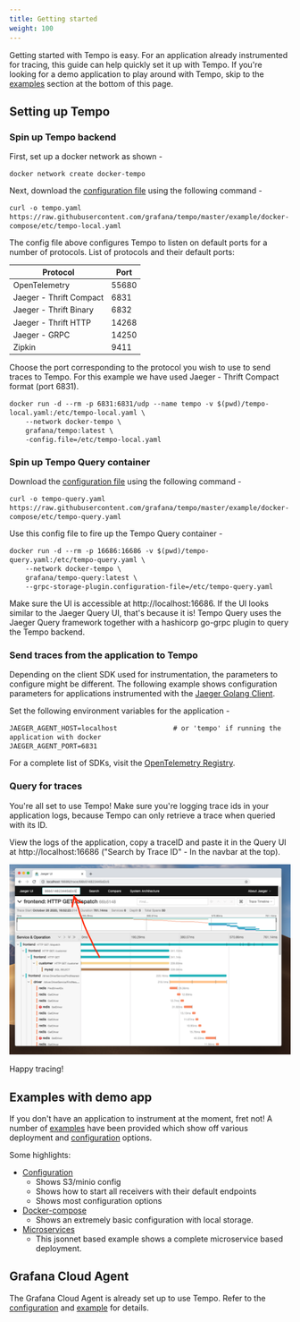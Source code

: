 ```yaml
---
title: Getting started
weight: 100
---
```


Getting started with Tempo is easy.  For an application already instrumented for tracing, this guide can help quickly set it up with Tempo. If you're looking for a demo application to play around with Tempo, skip to the [examples](#examples-with-demo-app) section at the bottom of this page.

## Setting up Tempo

### Spin up Tempo backend

First, set up a docker network as shown -

```
docker network create docker-tempo
```

Next, download the [configuration file](https://github.com/grafana/tempo/blob/master/example/docker-compose/etc/tempo-local.yaml) using the following command -

```
curl -o tempo.yaml https://raw.githubusercontent.com/grafana/tempo/master/example/docker-compose/etc/tempo-local.yaml
```

The config file above configures Tempo to listen on default ports for a number of protocols.
List of protocols and their default ports:

|  Protocol    |   Port  |
|  ---         |   ---   |
|  OpenTelemetry  | 55680 |  # Grafana Agent uses this.
|  Jaeger - Thrift Compact | 6831 |  # Jaeger Golang client uses this when used with JAEGER_AGENT_HOST & JAEGER_AGENT_PORT
|  Jaeger - Thrift Binary |  6832  |
|  Jaeger - Thrift HTTP |  14268 |  # Jaeger Golang client uses this when used with JAEGER_ENDPOINT
|  Jaeger - GRPC |  14250  | # Jaeger Agent uses this.
|  Zipkin  | 9411 |

Choose the port corresponding to the protocol you wish to use to send traces to Tempo. For this example we have used Jaeger - Thrift
Compact format (port 6831).

```
docker run -d --rm -p 6831:6831/udp --name tempo -v $(pwd)/tempo-local.yaml:/etc/tempo-local.yaml \
    --network docker-tempo \
    grafana/tempo:latest \
    -config.file=/etc/tempo-local.yaml
```

### Spin up Tempo Query container

Download the [configuration file](https://github.com/grafana/tempo/blob/master/example/docker-compose/etc/tempo-query.yaml) using the following command -

```
curl -o tempo-query.yaml https://raw.githubusercontent.com/grafana/tempo/master/example/docker-compose/etc/tempo-query.yaml
```

Use this config file to fire up the Tempo Query container -

```
docker run -d --rm -p 16686:16686 -v $(pwd)/tempo-query.yaml:/etc/tempo-query.yaml \
    --network docker-tempo \
    grafana/tempo-query:latest \
    --grpc-storage-plugin.configuration-file=/etc/tempo-query.yaml
```

Make sure the UI is accessible at http://localhost:16686. If the UI looks similar to the Jaeger Query UI, that's because it is! Tempo Query uses the Jaeger Query framework together with a hashicorp go-grpc plugin to query the Tempo backend.

### Send traces from the application to Tempo

Depending on the client SDK used for instrumentation, the parameters to configure might be different. The following example shows configuration parameters for applications instrumented with the [Jaeger Golang Client](https://github.com/jaegertracing/jaeger-client-go).

Set the following environment variables for the application -

```
JAEGER_AGENT_HOST=localhost              # or 'tempo' if running the application with docker
JAEGER_AGENT_PORT=6831
```

For a complete list of SDKs, visit the [OpenTelemetry Registry](https://opentelemetry.io/registry/?s=sdk).

### Query for traces

You're all set to use Tempo! Make sure you're logging trace ids in your application logs, because Tempo can only retrieve a trace when queried with its ID.

View the logs of the application, copy a traceID and paste it in the Query UI at http://localhost:16686 ("Search by Trace ID" - In the navbar at the top).

<p align="center"><img src="tempo-query-ui.png" alt="Tempo Query UI"></p>

Happy tracing!


## Examples with demo app

If you don't have an application to instrument at the moment, fret not! A number of [examples](https://github.com/grafana/tempo/tree/master/example) have been provided which show off various deployment and [configuration](../configuration) options.

Some highlights:
- [Configuration](https://github.com/grafana/tempo/blob/master/example/docker-compose/etc/tempo-s3-minio.yaml)
  - Shows S3/minio config
  - Shows how to start all receivers with their default endpoints
  - Shows most configuration options
- [Docker-compose](https://github.com/grafana/tempo/blob/master/example/docker-compose/docker-compose.yaml)
  - Shows an extremely basic configuration with local storage.
- [Microservices](https://github.com/grafana/tempo/tree/master/example/tk)
  - This jsonnet based example shows a complete microservice based deployment.


## Grafana Cloud Agent

The Grafana Cloud Agent is already set up to use Tempo. Refer to the [configuration](https://github.com/grafana/agent/blob/master/docs/configuration-reference.md#tempo_config) and [example](https://github.com/grafana/agent/blob/master/example/docker-compose/agent/config/agent.yaml) for details.
